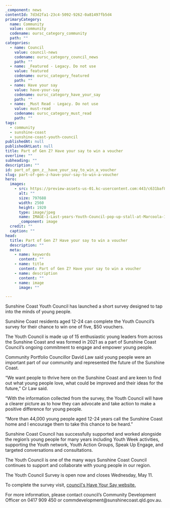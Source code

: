 ```yaml
---
_component: news
contentId: 7d3d2fa1-23c4-5092-9262-0a81497fb5d4
primaryCategory:
  name: Community
  value: community
  codename: oursc_category_community
  path: ""
categories:
  - name: Council
    value: council-news
    codename: oursc_category_council_news
    path: ""
  - name: _Featured - Legacy. Do not use
    value: featured
    codename: oursc_category_featured
    path: ""
  - name: Have your say
    value: have-your-say
    codename: oursc_category_have_your_say
    path: ""
  - name: _Must Read - Legacy. Do not use
    value: must-read
    codename: oursc_category_must_read
    path: ""
tags:
  - community
  - sunshine-coast
  - sunshine-coast-youth-council
publishedAt: null
publishedAtLast: null
title: Part of Gen Z? Have your say to win a voucher
overline: ""
subheading: ""
description: ""
id: part_of_gen_z__have_your_say_to_win_a_voucher
slug: part-of-gen-z-have-your-say-to-win-a-voucher
hero:
  images:
    - src: https://preview-assets-us-01.kc-usercontent.com:443/c631baf8-1b46-001f-580c-d0001b68b4a8/5a1d139d-fec0-49df-989d-7040a767d5e5/IMAGE-1-Last-years-Youth-Council-pop-up-stall-at-Marcoola-1-scaled.jpg
      alt: ""
      size: 797688
      width: 2560
      height: 1920
      type: image/jpeg
      name: IMAGE-1-Last-years-Youth-Council-pop-up-stall-at-Marcoola-1-scaled.jpg
      _component: image
  credit: ""
  caption: ""
head:
  title: Part of Gen Z? Have your say to win a voucher
  description: ""
  meta:
    - name: keywords
      content: ""
    - name: title
      content: Part of Gen Z? Have your say to win a voucher
    - name: description
      content: ""
    - name: image
      image: ""

---
```

Sunshine Coast Youth Council has launched a short survey designed to tap into the minds of young people.

Sunshine Coast residents aged 12-24 can complete the Youth Council’s survey for their chance to win one of five, $50 vouchers.

The Youth Council is made up of 15 enthusiastic young leaders from across the Sunshine Coast and was formed in 2021 as a part of Sunshine Coast Council’s ongoing commitment to engage and empower young people.

Community Portfolio Councillor David Law said young people were an important part of our community and represented the future of the Sunshine Coast.

“We want people to thrive here on the Sunshine Coast and are keen to find out what young people love, what could be improved and their ideas for the future,” Cr Law said.

“With the information collected from the survey, the Youth Council will have a clearer picture as to how they can advocate and take action to make a positive difference for young people.

“More than 44,000 young people aged 12-24 years call the Sunshine Coast home and I encourage them to take this chance to be heard.”

Sunshine Coast Council has successfully supported and worked alongside the region’s young people for many years including Youth Week activities, supporting the Youth network, Youth Action Groups, Speak Up Engage, and targeted conversations and consultations.

The Youth Council is one of the many ways Sunshine Coast Council continues to support and collaborate with young people in our region.

The Youth Council Survey is open now and closes Wednesday, May 11.

To complete the survey visit, [council's Have Your Say website.](https://haveyoursay.sunshinecoast.qld.gov.au/youth-survey)


For more information, please contact council’s Community Development Officer on 0417 909 450 or commdevelopment\@sunshinecoast.qld.gov.au.
